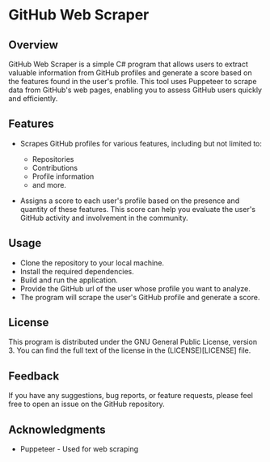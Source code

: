 # GitHub Web Scraper

## Overview

GitHub Web Scraper is a simple C# program that allows users to extract valuable information from GitHub profiles and generate a score based on the features found in the user's profile. This tool uses Puppeteer to scrape data from GitHub's web pages, enabling you to assess GitHub users quickly and efficiently.

## Features

- Scrapes GitHub profiles for various features, including but not limited to:
  - Repositories
  - Contributions
  - Profile information
  - and more.

- Assigns a score to each user's profile based on the presence and quantity of these features. This score can help you evaluate the user's GitHub activity and involvement in the community.

## Usage

- Clone the repository to your local machine.
- Install the required dependencies.
- Build and run the application.
- Provide the GitHub url of the user whose profile you want to analyze.
- The program will scrape the user's GitHub profile and generate a score.

## License

This program is distributed under the GNU General Public License, version 3. You can find the full text of the license in the (LICENSE)[LICENSE] file.

## Feedback

If you have any suggestions, bug reports, or feature requests, please feel free to open an issue on the GitHub repository.

## Acknowledgments

- Puppeteer - Used for web scraping
